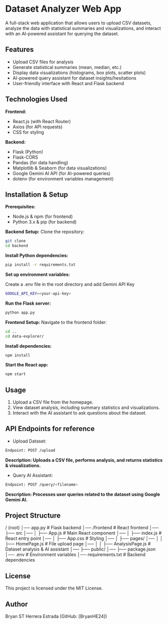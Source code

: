 # Dataset Analyzer Web App

A full-stack web application that allows users to upload CSV datasets, analyze the data with statistical summaries and visualizations, and interact with an AI-powered assistant for querying the dataset.
## Features
- Upload CSV files for analysis
- Generate statistical summaries (mean, median, etc.)
- Display data visualizations (histograms, box plots, scatter plots)
- AI-powered query assistant for dataset insights/hesitations
- User-friendly interface with React and Flask backend

## Technologies Used
**Frontend:**
- React.js (with React Router)
- Axios (for API requests)
- CSS for styling

**Backend:**
- Flask (Python)
- Flask-CORS
- Pandas (for data handling)
- Matplotlib & Seaborn (for data visualizations)
- Google Gemini AI API (for AI-powered queries)
- dotenv (for environment variables management)

## Installation & Setup
**Prerequisites:**

- Node.js & npm (for frontend)
- Python 3.x & pip (for backend)

**Backend Setup:**
Clone the repository:
```bash
git clone 
cd backend
```

**Install Python dependencies:**
```bash
pip install -r requirements.txt
```

**Set up environment variables:**

Create a .env file in the root directory and add Gemini API Key
```bash 
GOOGLE_API_KEY=<your-api-key>
```

**Run the Flask server:**
```bash 
python app.py
```

**Frontend Setup:**
Navigate to the frontend folder:
```bash 
cd .. 
cd data-explorer/
```

**Install dependencies:**
```bash 
npm install
```
**Start the React app:**
```bash
npm start
``` 
## Usage

1) Upload a CSV file from the homepage.
2) View dataset analysis, including summary statistics and visualizations.
3) Interact with the AI assistant to ask questions about the dataset.

## API Endpoints for reference

- Upload Dataset:
```bash
Endpoint: POST /upload
```
**Description: Uploads a CSV file, performs analysis, and returns statistics & visualizations.**

- Query AI Assistant:
```bash
Endpoint: POST /query/<filename>
```
**Description: Processes user queries related to the dataset using Google Gemini AI.**

## Project Structure

/ (root)
│── app.py               # Flask backend
│── /frontend            # React frontend
│── ├── src
│── │   ├── App.js       # Main React component
│── │   ├── index.js     # React entry point
│── │   ├── App.css      # Styling
│── │   ├── pages/
│── │   │   ├── HomePage.js      # File upload page
│── │   │   ├── AnalysisPage.js  # Dataset analysis & AI assistant
│── ├── public/
│── ├── package.json
│── .env                 # Environment variables
│── requirements.txt      # Backend dependencies

## License

This project is licensed under the MIT License.

## Author

Bryan ST Herrera Estrada (GitHub: [BryanHE24])